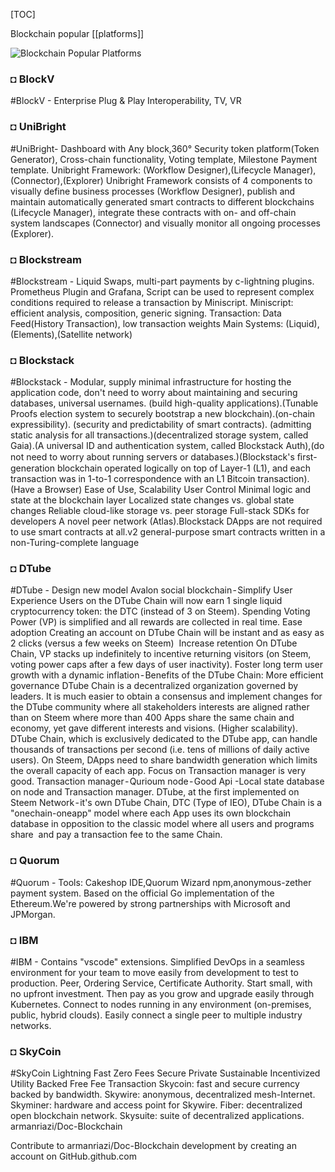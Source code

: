 [TOC]

 Blockchain popular [[platforms]] 

![Blockchain Popular Platforms](https://miro.medium.com/max/1400/1*w1nAHaPMV0fRlKuwThTRNQ.jpeg)

### ◘ BlockV
#BlockV - Enterprise Plug & Play Interoperability, TV, VR
### ◘ UniBright
#UniBright- Dashboard with Any block,360° Security token platform(Token Generator), Cross-chain functionality, Voting template, Milestone Payment template.
Unibright Framework: (Workflow Designer),(Lifecycle Manager),(Connector),(Explorer)
Unibright Framework consists of 4 components to visually define business processes (Workflow Designer), publish and maintain automatically generated smart contracts to different blockchains (Lifecycle Manager), integrate these contracts with on- and off-chain system landscapes (Connector) and visually monitor all ongoing processes (Explorer).
### ◘ Blockstream
#Blockstream - Liquid Swaps, multi-part payments by c-lightning plugins. Prometheus Plugin and Grafana, Script can be used to represent complex conditions required to release a transaction by Miniscript.
Miniscript: efficient analysis, composition, generic signing.
Transaction: Data Feed(History Transaction), low transaction weights
Main Systems: (Liquid),(Elements),(Satellite network)
### ◘ Blockstack
#Blockstack - Modular, supply minimal infrastructure for hosting the application code, don't need to worry about maintaining and securing databases, universal usernames.
(build high-quality applications).(Tunable Proofs election system to securely
bootstrap a new blockchain).(on-chain expressibility). (security and predictability of smart contracts).
(admitting static analysis for all transactions.)(decentralized storage system, called Gaia).(A universal ID and authentication system, called Blockstack Auth),(do not need to worry about running servers or databases.)(Blockstack's ﬁrst-generation blockchain operated logically on top of Layer-1 (L1), and each transaction was in 1-to-1 correspondence with an L1 Bitcoin transaction).(Have a Browser)
Ease of Use, Scalability
User Control
Minimal logic and state at the blockchain layer
Localized state changes vs. global state changes
Reliable cloud-like storage vs. peer storage
Full-stack SDKs for developers
A novel peer network (Atlas).Blockstack DApps are not required to use smart contracts at all.v2 general-purpose smart contracts written in a non-Turing-complete language
### ◘ DTube
#DTube - Design new model Avalon social blockchain - Simplify User Experience
Users on the DTube Chain will now earn 1 single liquid cryptocurrency token: the DTC (instead of 3 on Steem). Spending Voting Power (VP) is simplified and all rewards are collected in real time.
Ease adoption Creating an account on DTube Chain will be instant and as easy as 2 clicks (versus a few weeks on Steem)
 Increase retention On DTube Chain, VP stacks up indefinitely to incentive returning visitors (on Steem, voting power caps after
a few days of user inactivity). Foster long term user growth with a dynamic inflation - Benefits of the DTube Chain:
More efficient governance DTube Chain is a decentralized organization governed by leaders. It is much easier to obtain a consensus and implement changes for the DTube community where all stakeholders interests are aligned rather than on Steem where more than 400 Apps share the same chain and economy, yet gave different interests and visions. (Higher scalability).
DTube Chain, which is exclusively dedicated to the DTube app, can handle thousands of transactions per second (i.e. tens of millions of daily active users). On Steem, DApps need to share bandwidth generation which limits the overall capacity of each app.
Focus on Transaction manager is very good. Transaction manager - Qurioum node - Good Api -Local state database on node and Transaction manager.
DTube, at the first implemented on Steem Network - it's own DTube Chain, DTC (Type of IEO), DTube Chain is a "onechain-oneapp" model where each
App uses its own blockchain database in opposition to
the classic model where all users and programs share
 and pay a transaction fee to the same Chain.
### ◘ Quorum
#Quorum - Tools: Cakeshop IDE,Quorum Wizard npm,anonymous-zether payment system.
Based on the official Go implementation of the Ethereum.We're powered by strong partnerships with Microsoft and JPMorgan.
### ◘ IBM
#IBM - Contains "vscode" extensions.
Simplified DevOps in a seamless environment for your team to move easily from development to test to production.
Peer, Ordering Service, Certificate Authority.
Start small, with no upfront investment. Then pay as you grow and upgrade easily through Kubernetes.
Connect to nodes running in any environment (on-premises, public, hybrid clouds).
Easily connect a single peer to multiple industry networks.
### ◘ SkyCoin
#SkyCoin
Lightning Fast
Zero Fees
Secure
Private
Sustainable
Incentivized
Utility Backed
Free Fee Transaction
Skycoin: fast and secure currency backed by bandwidth.
Skywire: anonymous, decentralized mesh-Internet.
Skyminer: hardware and access point for Skywire.
Fiber: decentralized open blockchain network.
Skysuite: suite of decentralized applications.
armanriazi/Doc-Blockchain

Contribute to armanriazi/Doc-Blockchain development by creating an account on GitHub.github.com